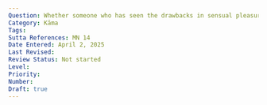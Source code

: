 ```yaml
---
Question: Whether someone who has seen the drawbacks in sensual pleasures can still be attracted to them?
Category: Kāma
Tags:
Sutta References: MN 14
Date Entered: April 2, 2025
Last Revised:
Review Status: Not started
Level: 
Priority: 
Number: 
Draft: true
---
```

